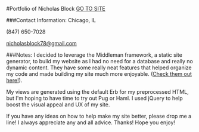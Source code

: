 #Portfolio of Nicholas Block
[GO TO SITE](http://nicholasblock.com/)

###Contact Information:
Chicago, IL

(847) 650-7028

nicholasblock78@gmail.com

###Notes:
I decided to leverage the Middleman framework, a static site generator, to build my website as I had no need for a database and really no dynamic content. They have some really neat features that helped organize my code and made building my site much more enjoyable. ([Check them out here!](https://middlemanapp.com/)).

My views are generated using the default Erb for my preprocessed HTML, but I'm hoping to have time to try out Pug or Haml. I used jQuery to help boost the visual appeal and UX of my site.

If you have any ideas on how to help make my site better, please drop me a line! I always appreciate any and all advice. Thanks! Hope you enjoy!
